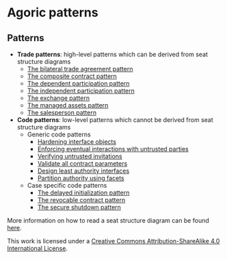 # Agoric patterns

## Patterns

+ **Trade patterns**: high-level patterns which can be derived from seat structure diagrams
	+ [The bilateral trade agreement pattern](docs/patterns/theBilateralTradeAgreementPattern.md)
	+ [The composite contract pattern](docs/patterns/theCompositeContractPattern.md)
	+ [The dependent participation pattern](docs/patterns/theDependentParticipationPattern.md)
	+ [The independent participation pattern](docs/patterns/theIndependentParticipationPattern.md)
	+ [The exchange pattern](docs/patterns/theExchangePattern.md)
	+ [The managed assets pattern](docs/patterns/theManagedAssetsPattern.md)
	+ [The salesperson pattern](docs/patterns/theSalespersonPattern.md)
+ **Code patterns**: low-level patterns which cannot be derived from seat structure diagrams
	+ Generic code patterns
		+ [Hardening interface objects](docs/patterns/hardeningInterfaceObjects.md)
		+ [Enforcing eventual interactions with untrusted parties](docs/patterns/enforcingEventualInteractionsWithUntrustedParties.md)
		+ [Verifying untrusted invitations](docs/patterns/verifyingUntrustedInvitations.md)
		+ [Validate all contract parameters](docs/patterns/validateAllContractParameters.md)
		+ [Design least authority interfaces](docs/patterns/designLeastAuthorityInterfaces.md)
		+ [Partition authority using facets](docs/patterns/partitionAuthorityUsingFacets.md)
	+ Case specific code patterns
		+ [The delayed initialization pattern](docs/patterns/theDelayedInitializationPattern.md)
		+ [The revocable contract pattern](docs/patterns/theRevocableContractPattern.md)
		+ [The secure shutdown pattern](docs/patterns/theSecureShutdownPattern.md)
	
More information on how to read a seat structure diagram can be found [here](docs/legenda/legenda.md).

This work is licensed under a [Creative Commons Attribution-ShareAlike 4.0 International License](https://creativecommons.org/licenses/by-sa/4.0/legalcode).